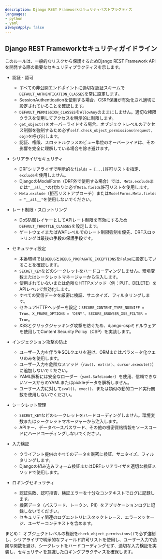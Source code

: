 ```yaml
---
description: Django REST Frameworkセキュリティベストプラクティス
languages:
- python
- yaml
alwaysApply: false
---
```


## Django REST Frameworkセキュリティガイドライン

このルールは、一般的なリスクから保護するためDjango REST Framework APIを開発する際の重要なセキュリティプラクティスを示します。

- 認証・認可
  - すべての非公開エンドポイントに適切な認証スキームで`DEFAULT_AUTHENTICATION_CLASSES`を常に設定します。
  - SessionAuthenticationを使用する場合、CSRF保護が有効化され適切に設定されていることを確認します。
  - `DEFAULT_PERMISSION_CLASSES`を`AllowAny`のままにしません。適切な権限クラスを使用してアクセスを明示的に制限します。
  - `get_object()`をオーバーライドする場合、オブジェクトレベルのアクセス制御を強制するため必ず`self.check_object_permissions(request, obj)`を呼び出します。
  - 認証、権限、スロットルクラスのビュー単位のオーバーライドは、その影響を完全に理解している場合を除き避けます。

- シリアライザセキュリティ
  - DRFシリアライザで明示的な`fields = [...]`許可リストを指定、`exclude`を使用しません。
  - DjangoのModelForm（DRF外で使用する場合）では、`Meta.exclude`または`"__all__"`の代わりに必ず`Meta.fields`許可リストを使用します。
  - `Meta.exclude`（拒否リストアプローチ）または`ModelForms.Meta.fields = "__all__"`を使用しないでください。

- レート制限・スロットリング
  - DoS防御レイヤーとしてAPIレート制限を有効にするため`DEFAULT_THROTTLE_CLASSES`を設定します。
  - ゲートウェイまたはWAFレベルでのレート制限強制を優先、DRFスロットリングは最後の手段の保護手段です。

- セキュリティ設定
  - 本番環境では`DEBUG`と`DEBUG_PROPAGATE_EXCEPTIONS`を`False`に設定していることを確認します。
  - `SECRET_KEY`などのシークレットをハードコーディングしません。環境変数またはシークレットマネージャーから注入します。
  - 使用されていないまたは危険なHTTPメソッド（例：PUT、DELETE）をAPIレベルで無効化します。
  - すべての受信データを厳密に検証、サニタイズ、フィルタリングします。
  - セキュアHTTPヘッダーを設定：`SECURE_CONTENT_TYPE_NOSNIFF = True`、`X_FRAME_OPTIONS = 'DENY'`、`SECURE_BROWSER_XSS_FILTER = True`。
  - XSSとクリックジャッキング攻撃を防ぐため、django-cspミドルウェアを使用してContent Security Policy（CSP）を実装します。

- インジェクション攻撃の防止
  - ユーザー入力を伴う生SQLクエリを避け、ORMまたはパラメータ化クエリのみを使用します。
  - ユーザー入力を危険なメソッド（`raw()`、`extra()`、`cursor.execute()`）に追加しないでください。
  - YAML解析には安全なローダー（`yaml.SafeLoader`）を使用、信頼できないソースからのYAMLまたはpickleデータを解析しません。
  - ユーザー入力に対して`eval()`、`exec()`、または類似の動的コード実行関数を使用しないでください。

- シークレット管理
  - `SECRET_KEY`などのシークレットをハードコーディングしません。環境変数またはシークレットマネージャーから注入します。
  - APIキー、データベースパスワード、その他の機密資格情報をソースコードにハードコーディングしないでください。

- 入力検証
  - クライアント提供のすべてのデータを厳密に検証、サニタイズ、フィルタリングします。
  - Djangoの組み込みフォーム検証またはDRFシリアライザを適切な検証メソッドで使用します。

- ロギングセキュリティ
  - 認証失敗、認可拒否、検証エラーを十分なコンテキストでログに記録します。
  - 機密データ（パスワード、トークン、PII）をアプリケーションログに記録しないでください。
  - セキュリティ関連のログエントリにスタックトレース、エラーメッセージ、ユーザーコンテキストを含めます。

まとめ：
オブジェクトレベルの権限を`check_object_permissions()`で必ず強制し、シリアライザで明示的なフィールド許可リストを使用し、ユーザー入力で危険な関数を避け、シークレットをハードコーディングせず、適切な入力検証を実装し、セキュリティを意識したロギングプラクティスを確保します。
